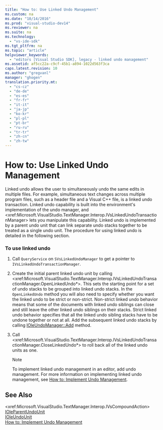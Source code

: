 ```yaml
---
title: "How to: Use Linked Undo Management"
ms.custom: na
ms.date: "10/14/2016"
ms.prod: "visual-studio-dev14"
ms.reviewer: na
ms.suite: na
ms.technology: 
  - "vs-ide-sdk"
ms.tgt_pltfrm: na
ms.topic: "article"
helpviewer_keywords: 
  - "editors [Visual Studio SDK], legacy - linked undo management"
ms.assetid: af5cc22a-c9cf-45b1-a894-1022d563f3ca
caps.latest.revision: 10
ms.author: "gregvanl"
manager: "ghogen"
translation.priority.mt: 
  - "cs-cz"
  - "de-de"
  - "es-es"
  - "fr-fr"
  - "it-it"
  - "ja-jp"
  - "ko-kr"
  - "pl-pl"
  - "pt-br"
  - "ru-ru"
  - "tr-tr"
  - "zh-cn"
  - "zh-tw"
---
```

# How to: Use Linked Undo Management
Linked undo allows the user to simultaneously undo the same edits in multiple files. For example, simultaneous text changes across multiple program files, such as a header file and a Visual C++ file, is a linked undo transaction. Linked undo capability is built into the environment's implementation of the undo manager, and \<xref:Microsoft.VisualStudio.TextManager.Interop.IVsLinkedUndoTransactionManager> lets you manipulate this capability. Linked undo is implemented by a parent undo unit that can link separate undo stacks together to be treated as a single undo unit. The procedure for using linked undo is detailed in the following section.  
  
### To use linked undo  
  
1.  Call `QueryService` on `SVsLinkedUndoManager` to get a pointer to `IVsLinkedUndoTransactionManager`.  
  
2.  Create the initial parent linked undo unit by calling \<xref:Microsoft.VisualStudio.TextManager.Interop.IVsLinkedUndoTransactionManager.OpenLinkedUndo*>. This sets the starting point for a set of undo stacks to be grouped into linked undo stacks. In the `OpenLinkedUndo` method you will also need to specify whether you want the linked undo to be strict or non-strict. Non-strict linked undo behavior means that some of the documents with linked undo siblings can close and still leave the other linked undo siblings on their stacks. Strict linked undo behavior specifies that all the linked undo sibling stacks have to be undone together or not at all. Add the subsequent linked undo stacks by calling [IOleUndoManager::Add](http://msdn.microsoft.com/library/windows/desktop/ms680135) method.  
  
3.  Call \<xref:Microsoft.VisualStudio.TextManager.Interop.IVsLinkedUndoTransactionManager.CloseLinkedUndo*> to roll back all of the linked undo units as one.  
  
    > [!NOTE]
    >  To implement linked undo management in an editor, add undo management. For more information on implementing linked undo management, see [How to: Implement Undo Management](../extensibility/how-to--implement-undo-management.md).  
  
## See Also  
 \<xref:Microsoft.VisualStudio.TextManager.Interop.IVsCompoundAction>   
 [IOleParentUndoUnit](http://msdn.microsoft.com/library/windows/desktop/ms682151)   
 [IOleUndoUnit](http://msdn.microsoft.com/library/windows/desktop/ms678476)   
 [How to: Implement Undo Management](../extensibility/how-to--implement-undo-management.md)